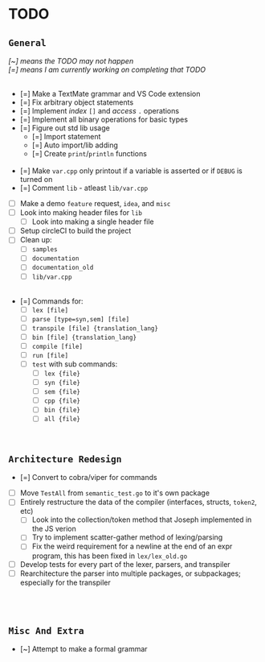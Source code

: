 # TODO

## `General`

_[~] means the TODO may not happen_<br>
_[=] means I am currently working on completing that TODO_<br><br>

- [=] Make a TextMate grammar and VS Code extension
- [=] Fix arbitrary object statements
- [=] Implement _index_ `[]` and _access_ `.` operations
- [=] Implement all binary operations for basic types
- [=] Figure out std lib usage
  - [=] Import statement
  - [=] Auto import/lib adding
  - [=] Create `print`/`println` functions<br><br>
- [=] Make `var.cpp` only printout if a variable is asserted or if `DEBUG` is turned on
- [=] Comment `lib` - atleast `lib/var.cpp`
- [ ] Make a demo `feature` request, `idea`, and `misc`
- [ ] Look into making header files for `lib`
  - [ ] Look into making a single header file
- [ ] Setup circleCI to build the project
- [ ] Clean up:
  - [ ] `samples`
  - [ ] `documentation`
  - [ ] `documentation_old`
  - [ ] `lib/var.cpp`<br><br>
- [=] Commands for:
  - [ ] `lex [file]`
  - [ ] `parse [type=syn,sem] [file]`
  - [ ] `transpile [file] {translation_lang}`
  - [ ] `bin [file] {translation_lang}`
  - [ ] `compile [file]`
  - [ ] `run [file]`
  - [ ] `test` with sub commands:
    - [ ] `lex {file}`
    - [ ] `syn {file}`
    - [ ] `sem {file}`
    - [ ] `cpp {file}`
    - [ ] `bin {file}`
    - [ ] `all {file}`

<br>

## `Architecture Redesign`

- [=] Convert to cobra/viper for commands
- [ ] Move `TestAll` from `semantic_test.go` to it's own package
- [ ] Entirely restructure the data of the compiler (interfaces, structs, `token2`, etc)
  - [ ] Look into the collection/token method that Joseph implemented in the JS verion
  - [ ] Try to implement scatter-gather method of lexing/parsing
  - [ ] Fix the weird requirement for a newline at the end of an expr program, this has been fixed in `lex/lex_old.go`
- [ ] Develop tests for every part of the lexer, parsers, and transpiler
- [ ] Rearchitecture the parser into multiple packages, or subpackages; especially for the transpiler

<br><br>

## `Misc And Extra`

- [~] Attempt to make a formal grammar